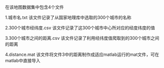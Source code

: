 在该地图数据集中包含4个文件

1.城市名.txt
该文件记录了从国家地理库中选取的300个城市的名称

2.300个城市经纬度.csv
该文件记录了这300个城市中心所对应的经度纬度的值

3.300个城市之间的距离.csv
该文件记录了利用经纬度值爬取到的300个城市之间的距离

4.distance.mat
该文件将文件3中的距离制作成适应matlab运行的mat文件，可在matlab中直接导入